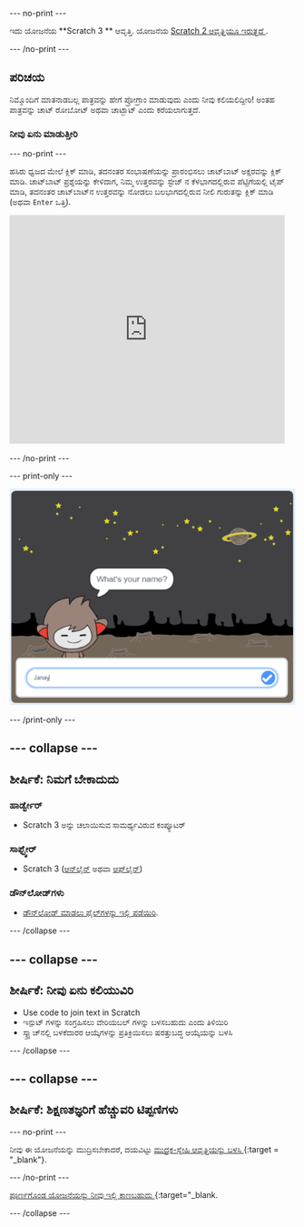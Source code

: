 \--- no-print \---

ಇದು ಯೋಜನೆಯ **Scratch 3 ** ಆವೃತ್ತಿ. ಯೋಜನೆಯ [Scratch 2 ಆವೃತ್ತಿಯೂ ಇರುತ್ತದೆ ](https://projects.raspberrypi.org/en/projects/chatbot-scratch2).

\--- /no-print \---

## ಪರಿಚಯ

ನಿಮ್ಮೊಂದಿಗೆ ಮಾತನಾಡಬಲ್ಲ ಪಾತ್ರವನ್ನು ಹೇಗೆ ಪ್ರೋಗ್ರಾಂ ಮಾಡುವುದು ಎಂದು ನೀವು ಕಲಿಯಲಿದ್ದೀರಿ! ಅಂತಹ ಪಾತ್ರವನ್ನು ಚಾಟ್ ರೋಬೋಟ್ ಅಥವಾ ಚಾಟ್ಬಾಟ್ ಎಂದು ಕರೆಯಲಾಗುತ್ತದೆ.

### ನೀವು ಏನು ಮಾಡುತ್ತೀರಿ

\--- no-print \---

ಹಸಿರು ಧ್ವಜದ ಮೇಲೆ ಕ್ಲಿಕ್ ಮಾಡಿ, ತದನಂತರ ಸಂಭಾಷಣೆಯನ್ನು ಪ್ರಾರಂಭಿಸಲು ಚಾಟ್‌ಬಾಟ್ ಅಕ್ಷರವನ್ನು ಕ್ಲಿಕ್ ಮಾಡಿ. ಚಾಟ್‌ಬಾಟ್ ಪ್ರಶ್ನೆಯನ್ನು ಕೇಳಿದಾಗ, ನಿಮ್ಮ ಉತ್ತರವನ್ನು ಸ್ಟೇಜ್ ನ ಕೆಳಭಾಗದಲ್ಲಿರುವ ಪೆಟ್ಟಿಗೆಯಲ್ಲಿ ಟೈಪ್ ಮಾಡಿ, ತದನಂತರ ಚಾಟ್‌ಬಾಟ್‌ನ ಉತ್ತರವನ್ನು ನೋಡಲು ಬಲಭಾಗದಲ್ಲಿರುವ ನೀಲಿ ಗುರುತನ್ನು ಕ್ಲಿಕ್ ಮಾಡಿ (ಅಥವಾ `Enter` ಒತ್ತಿ).

<div class="scratch-preview">
  <iframe allowtransparency="true" width="485" height="402" src="https://scratch.mit.edu/projects/embed/248864190/?autostart=false" 
  frameborder="0" scrolling="no"></iframe>
</div>

\--- /no-print \---

\--- print-only \---

![ಸಂಪೂರ್ಣ ಯೋಜನೆ](images/chatbot-preview.png)

\--- /print-only \---

## \--- collapse \---

## ಶೀರ್ಷಿಕೆ: ನಿಮಗೆ ಬೇಕಾದುದು

### ಹಾರ್ಡ್ವೇರ್

- Scratch 3 ಅನ್ನು ಚಲಾಯಿಸುವ ಸಾಮರ್ಥ್ಯವಿರುವ ಕಂಪ್ಯೂಟರ್

### ಸಾಫ್ಟ್ವೇರ್

- Scratch 3 ([ಆನ್‌ಲೈನ್‌](https://rpf.io/scratchon) ಅಥವಾ [ಆಫ್‌ಲೈನ್](https://rpf.io/scratchoff))

### ಡೌನ್‌ಲೋಡ್‌ಗಳು

- [ ಡೌನ್‌ಲೋಡ್ ಮಾಡಲು ಫೈಲ್‌ಗಳನ್ನು ಇಲ್ಲಿ ಪಡೆಯಿರಿ](http://rpf.io/p/en/chatbot-go).

\--- /collapse \---

## \--- collapse \---

## ಶೀರ್ಷಿಕೆ: ನೀವು ಏನು ಕಲಿಯುವಿರಿ

- Use code to join text in Scratch
- ಇನ್ಪುಟ್ ಗಳನ್ನು ಸಂಗ್ರಹಿಸಲು ವೇರಿಯಬಲ್ ಗಳನ್ನು ಬಳಸಬಹುದು ಎಂದು ತಿಳಿಯಿರಿ
- ಸ್ಕ್ರ್ಯಾಚ್‌ನಲ್ಲಿ ಬಳಕೆದಾರರ ಆಯ್ಕೆಗಳನ್ನು ಪ್ರತಿಕ್ರಿಯಿಸಲು ಷರತ್ತುಬದ್ಧ ಆಯ್ಕೆಯನ್ನು ಬಳಸಿ

\--- /collapse \---

## \--- collapse \---

## ಶೀರ್ಷಿಕೆ: ಶಿಕ್ಷಣತಜ್ಞರಿಗೆ ಹೆಚ್ಚುವರಿ ಟಿಪ್ಪಣಿಗಳು

\--- no-print \---

ನೀವು ಈ ಯೋಜನೆಯನ್ನು ಮುದ್ರಿಸಬೇಕಾದರೆ, ದಯವಿಟ್ಟು [ ಮುದ್ರಕ-ಸ್ನೇಹಿ ಆವೃತ್ತಿಯನ್ನು ಬಳಸಿ ](https://projects.raspberrypi.org/en/projects/chatbot/print) {:target = "_blank"}.

\--- /no-print \---

[ ಪೂರ್ಣಗೊಂಡ ಯೋಜನೆಯನ್ನು ನೀವು ಇಲ್ಲಿ ಕಾಣಬಹುದು ](http://rpf.io/p/en/chatbot-get){:target="_blank.

\--- /collapse \---
